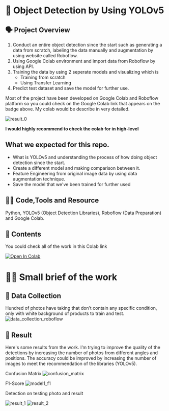 # 👀 Object Detection by Using YOLOv5

## 🗣 Project Overview
1. Conduct an entire object detection since the start such as generating a data from scratch, labeling the data
manually and augmentation by using website called Roboflow.
2. Using Google Colab environment and import data from Roboflow by using API.
3. Training the data by using 2 seperate models and visualizing which is
    -  Training from scratch
    - Using Transfer Learning
4. Predict test dataset and save the model for further use.

Most of the project have been developed on Google Colab and Roboflow platform so you could check on the Google Colab link that
appears on the badge above. My colab would be describe in very detailed.

![result_0](https://github.com/northpr/object_detection_yolov5/blob/main/model/data/markdown_image/germany_map.png)

**I would highly recommend to check the colab for in high-level**

## What we expected for this repo.
- What is YOLOv5 and understanding the process of how doing object detection since the start.
- Create a different model and making comparison between it.
- Feature Engineering from original image data by using data augmentation technique.
- Save the model that we've been trained for further used

## 👨‍💻 Code,Tools and Resource
Python, YOLOv5 (Object Detection Libraries), Roboflow (Data Preparation) and Google Colab.

## 📕 Contents
You could check all of the work in this Colab link

[![Open In Colab](https://colab.research.google.com/assets/colab-badge.svg)](https://colab.research.google.com/drive/1lIyiZXBO2Rm22A_skLWvlL_sVQWR1YBC?usp=sharing)

# 🏋️‍♂️ Small brief of the work
## 📸 Data Collection
Hundred of photos have taking that don’t contain any specific condition, only with white background of products to train and test. 
![data_collection_roboflow](https://github.com/northpr/object_detection_yolov5/blob/main/model/data/markdown_image/germany_map.png)

## 🧮 Result
Here's some results from the work. I’m trying to improve the quality of the detections by increasing the number of photos from different angles and positions. The accuracy could be improved by increasing the number of images to meet the recommendation of the libraries (YOLOv5).

Confusion Matrix
![confusion_matrix](https://github.com/northpr/object_detection_yolov5/blob/main/model/data/markdown_image/germany_map.png)

F1-Score
![model1_f1](https://github.com/northpr/object_detection_yolov5/blob/main/model/data/markdown_image/germany_map.png)

Detection on testing photo and result

![result_1](https://github.com/northpr/object_detection_yolov5/blob/main/model/data/markdown_image/germany_map.png)
![result_2](https://github.com/northpr/object_detection_yolov5/blob/main/model/data/markdown_image/germany_map.png)
